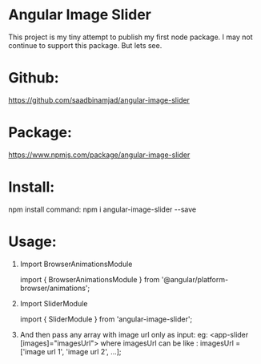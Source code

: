 # Angular Image Slider

This project is my tiny attempt to publish my first node package. I may not continue to support this package. But lets see. 

# Github:

https://github.com/saadbinamjad/angular-image-slider


# Package: 
https://www.npmjs.com/package/angular-image-slider

# Install:
npm install command: npm i angular-image-slider --save

# Usage:

1. Import BrowserAnimationsModule

	import { BrowserAnimationsModule } from '@angular/platform-browser/animations';

2. Import SliderModule

	import { SliderModule } from 'angular-image-slider';

2. And then pass any array with image url only as input:
    eg:
        <app-slider [images]="imagesUrl"></app-slider>
   where imagesUrl can be like :
     imagesUrl = ['image url 1', 'image url 2', ...];
